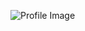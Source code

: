 ![Profile Image](https://avatars0.githubusercontent.com/u/59403202?s=400&u=f217954130535ed19bcf277bf4a2e6e44aca264c&v=4)
